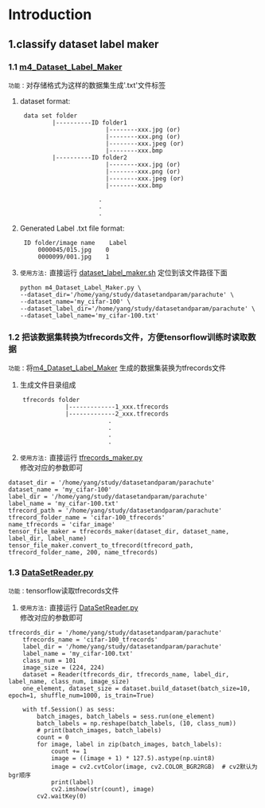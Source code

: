 # Introduction
## 1.classify dataset label maker
### 1.1 [m4_Dataset_Label_Maker](https://github.com/blueskyM01/Common-tools/blob/master/classify%20dataset%20label%20maker/m4_Dataset_Label_Maker.py)
`功能：`对存储格式为这样的数据集生成'.txt'文件标签  
1) dataset format:
        
        data set folder
                |----------ID folder1
                               |--------xxx.jpg (or)
                               |--------xxx.png (or)
                               |--------xxx.jpeg (or)
                               |--------xxx.bmp
                |----------ID folder2
                               |--------xxx.jpg (or)
                               |--------xxx.png (or)
                               |--------xxx.jpeg (or)
                               |--------xxx.bmp
                               
                             .
                             .
                             .
                        
2) Generated Label .txt file format:

        ID folder/image name    Label
            0000045/015.jpg    0
            0000099/001.jpg    1  
3) `使用方法:` 直接运行 [dataset_label_maker.sh](https://github.com/blueskyM01/Common-tools/blob/master/classify%20dataset%20label%20maker/m4_Dataset_Label_Maker.py) 定位到该文件路径下面
    ```
    python m4_Dataset_Label_Maker.py \
    --dataset_dir='/home/yang/study/datasetandparam/parachute' \
    --dataset_name='my_cifar-100' \
    --dataset_label_dir='/home/yang/study/datasetandparam/parachute' \
    --dataset_label_name='my_cifar-100.txt'
    ```
### 1.2 把该数据集转换为tfrecords文件，方便tensorflow训练时读取数据
`功能：`将[m4_Dataset_Label_Maker](https://github.com/blueskyM01/Common-tools/blob/master/classify%20dataset%20label%20maker/m4_Dataset_Label_Maker.py) 生成的数据集装换为tfrecords文件
1) 生成文件目录组成
```
    tfrecords folder
                |-------------1_xxx.tfrecords  
                |-------------2_xxx.tfrecords  
                            .  
                            .
                            .
                            .
```
2) `使用方法:` 直接运行 [tfrecords_maker.py]()  
修改对应的参数即可
```
dataset_dir = '/home/yang/study/datasetandparam/parachute'
dataset_name = 'my_cifar-100'
label_dir = '/home/yang/study/datasetandparam/parachute'
label_name = 'my_cifar-100.txt'
tfrecord_path = '/home/yang/study/datasetandparam/parachute'
tfrecord_folder_name = 'cifar-100_tfrecords'
name_tfrecords = 'cifar_image'
tensor_file_maker = tfrecords_maker(dataset_dir, dataset_name, label_dir, label_name)
tensor_file_maker.convert_to_tfrecord(tfrecord_path, tfrecord_folder_name, 200, name_tfrecords)                
```
### 1.3 [DataSetReader.py]()
`功能：`tensorflow读取tfrecords文件                                 
1) `使用方法:` 直接运行 [DataSetReader.py]()  
修改对应的参数即可   
````
tfrecords_dir = '/home/yang/study/datasetandparam/parachute'
    tfrecords_name = 'cifar-100_tfrecords'
    label_dir = '/home/yang/study/datasetandparam/parachute'
    label_name = 'my_cifar-100.txt'
    class_num = 101
    image_size = (224, 224)
    dataset = Reader(tfrecords_dir, tfrecords_name, label_dir, label_name, class_num, image_size)
    one_element, dataset_size = dataset.build_dataset(batch_size=10, epoch=1, shuffle_num=1000, is_train=True)

    with tf.Session() as sess:
        batch_images, batch_labels = sess.run(one_element)
        batch_labels = np.reshape(batch_labels, (10, class_num))
        # print(batch_images, batch_labels)
        count = 0
        for image, label in zip(batch_images, batch_labels):
            count += 1
            image = ((image + 1) * 127.5).astype(np.uint8)
            image = cv2.cvtColor(image, cv2.COLOR_BGR2RGB)  # cv2默认为bgr顺序
            print(label)
            cv2.imshow(str(count), image)
        cv2.waitKey(0)
````


